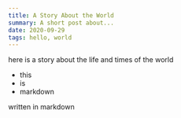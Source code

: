 ```yaml
---
title: A Story About the World
summary: A short post about...
date: 2020-09-29
tags: hello, world
---
```


here is a story about the life and times of the world

- this
- is
- markdown

written in markdown
